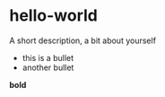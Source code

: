 # hello-world
A short description, a bit about yourself 

* this is a bullet
* another bullet

**bold**

